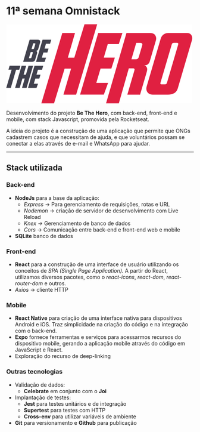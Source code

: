 # 11ª semana Omnistack

![](/frontend/src/assets/logo.svg)

Desenvolvimento do projeto **Be The Hero**, com back-end, front-end e mobile, com stack Javascript, promovida pela Rocketseat.

A ideia do projeto é a construção de uma aplicação que permite que ONGs cadastrem casos que necessitam de ajuda, e que voluntários possam se conectar a elas através de e-mail e WhatsApp para ajudar.

---

## Stack utilizada

### Back-end

- **NodeJs** para a base da aplicação:
    - *Express* → Para gerenciamento de requisições, rotas e URL
    - *Nodemon* → criação de servidor de desenvolvimento com Live Reload
    - *Knex →* Gerenciamento de banco de dados
    - *Cors* → Comunicação entre back-end e front-end web e mobile
- **SQLite** banco de dados

### Front-end

- **React** para a construção de uma interface de usuário utilizando os conceitos de *SPA (Single Page Application).* A partir do React, utilizamos diversos pacotes, como o *react-icons*, *react-dom*, *react-router-dom* e outros.
- *Axios* → cliente HTTP

### Mobile

- **React Native** para criação de uma interface nativa para dispositivos Android e iOS. Traz simplicidade na criação do código e na integração com o back-end.
- **Expo** fornece ferramentas e serviços para acessarmos recursos do dispositivo mobile, gerando a aplicação mobile através do código em JavaScript e React.
- Exploração do recurso de deep-linking

### Outras tecnologias

- Validação de dados:
    - **Celebrate** em conjunto com o  **Joi**
- Implantação de testes:
    - **Jest** para testes unitários e de integração
    - **Supertest** para testes com HTTP
    - **Cross-env** para utilizar variáveis de ambiente
- **Git** para versionamento e **Github** para publicação
